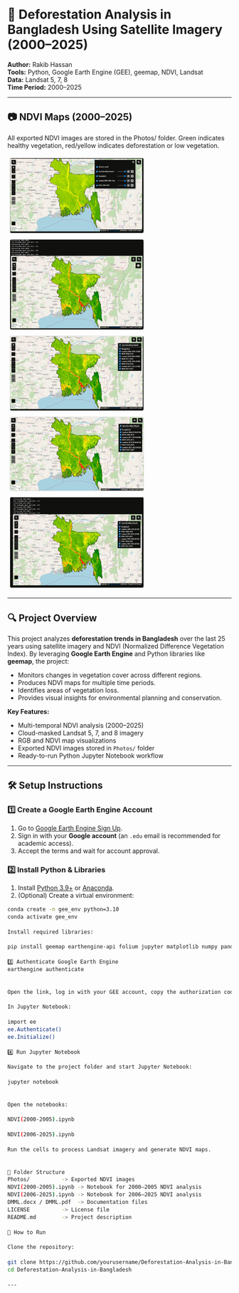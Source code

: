 # 🌳 Deforestation Analysis in Bangladesh Using Satellite Imagery (2000–2025)

**Author:** Rakib Hassan  
**Tools:** Python, Google Earth Engine (GEE), geemap, NDVI, Landsat  
**Data:** Landsat 5, 7, 8  
**Time Period:** 2000–2025  

---

## 📷 NDVI Maps (2000–2025)

All exported NDVI images are stored in the Photos/ folder. Green indicates healthy vegetation, red/yellow indicates deforestation or low vegetation.

<img src="Photos/1.png" width="300" style="margin:5px; border:1px solid #ddd; border-radius:4px;" />
<img src="Photos/2.png" width="300" style="margin:5px; border:1px solid #ddd; border-radius:4px;" />
<img src="Photos/3.png" width="300" style="margin:5px; border:1px solid #ddd; border-radius:4px;" />
<img src="Photos/4.png" width="300" style="margin:5px; border:1px solid #ddd; border-radius:4px;" />
<img src="Photos/5.png" width="300" style="margin:5px; border:1px solid #ddd; border-radius:4px;" />

---

## 🔍 Project Overview

This project analyzes **deforestation trends in Bangladesh** over the last 25 years using satellite imagery and NDVI (Normalized Difference Vegetation Index). By leveraging **Google Earth Engine** and Python libraries like **geemap**, the project:

- Monitors changes in vegetation cover across different regions.  
- Produces NDVI maps for multiple time periods.  
- Identifies areas of vegetation loss.  
- Provides visual insights for environmental planning and conservation.

**Key Features:**  
- Multi-temporal NDVI analysis (2000–2025)  
- Cloud-masked Landsat 5, 7, and 8 imagery  
- RGB and NDVI map visualizations  
- Exported NDVI images stored in `Photos/` folder  
- Ready-to-run Python Jupyter Notebook workflow  

---


## 🛠 Setup Instructions

### 1️⃣ Create a Google Earth Engine Account
1. Go to [Google Earth Engine Sign Up](https://earthengine.google.com/signup/).  
2. Sign in with your **Google account** (an `.edu` email is recommended for academic access).  
3. Accept the terms and wait for account approval.  

### 2️⃣ Install Python & Libraries
1. Install [Python 3.9+](https://www.python.org/) or [Anaconda](https://www.anaconda.com/).  
2. (Optional) Create a virtual environment:

```bash
conda create -n gee_env python=3.10
conda activate gee_env

Install required libraries:

pip install geemap earthengine-api folium jupyter matplotlib numpy pandas

3️⃣ Authenticate Google Earth Engine
earthengine authenticate


Open the link, log in with your GEE account, copy the authorization code, and paste it in the terminal.

In Jupyter Notebook:

import ee
ee.Authenticate()
ee.Initialize()

4️⃣ Run Jupyter Notebook

Navigate to the project folder and start Jupyter Notebook:

jupyter notebook


Open the notebooks:

NDVI(2000-2005).ipynb

NDVI(2006-2025).ipynb

Run the cells to process Landsat imagery and generate NDVI maps.


📂 Folder Structure
Photos/          -> Exported NDVI images
NDVI(2000-2005).ipynb -> Notebook for 2000–2005 NDVI analysis
NDVI(2006-2025).ipynb -> Notebook for 2006–2025 NDVI analysis
DMML.docx / DMML.pdf  -> Documentation files
LICENSE          -> License file
README.md        -> Project description

🚀 How to Run

Clone the repository:

git clone https://github.com/yourusername/Deforestation-Analysis-in-Bangladesh.git
cd Deforestation-Analysis-in-Bangladesh

---